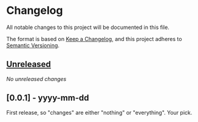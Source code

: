 # Changelog

All notable changes to this project will be documented in this file.

The format is based on [Keep a Changelog](https://keepachangelog.com/en/1.0.0/), and this project adheres
to [Semantic Versioning](https://semver.org/spec/v2.0.0.html).

## [Unreleased]

_No unreleased changes_

<!--
## [0.0.2] - yyyy-mm-dd

### Added
- ...

### Changed
- ...

### Deprecated
- ...

### Removed
- ...

### Fixed
- ...

### Security
- ...
-->

## [0.0.1] - yyyy-mm-dd

First release, so "changes" are either "nothing" or "everything". Your pick.

[Unreleased]: h-----ttps://git-----hub.com/olivierlacan/keep-a-changelog/compare/v1.0.0...HEAD

[1.0.0]: h-----ttps://git-----hub.com/olivierlacan/keep-a-changelog/compare/v0.3.0...v1.0.0
